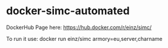 # docker-simc-automated
DockerHub Page here: https://hub.docker.com/r/einz/simc/

To run it use:
docker run einz/simc armory=eu,server,charname
